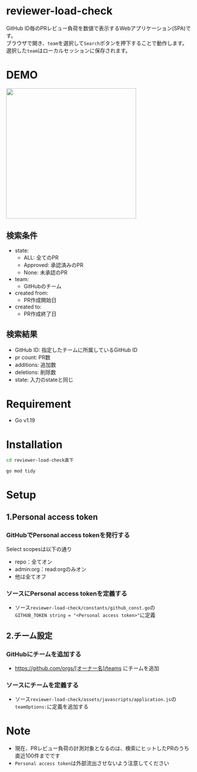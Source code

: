 # reviewer-load-check
GitHub ID毎のPRレビュー負荷を数値で表示するWebアプリケーション(SPA)です。<br>
ブラウザで開き、`team`を選択して`Search`ボタンを押下することで動作します。<br>
選択した`team`はローカルセッションに保存されます。

# DEMO
<img src="https://user-images.githubusercontent.com/45308877/208906985-d5ba4ebe-ca3c-4c4b-ba84-ab75d3fbdfd5.JPG" width="350px">

## 検索条件
- state:
  - ALL: 全てのPR
  - Approved: 承認済みのPR
  - None: 未承認のPR
- team:
  - GitHubのチーム
- created from:
  - PR作成開始日
- created to:
  - PR作成終了日
## 検索結果
- GitHub ID: 指定したチームに所属しているGitHub ID
- pr count: PR数
- additions: 追加数
- deletions: 削除数
- state: 入力のstateと同じ

# Requirement
- Go v1.19

# Installation
```bash
cd reviewer-load-check直下

go mod tidy
```

# Setup
## 1.Personal access token
### GitHubでPersonal access tokenを発行する
Select scopesは以下の通り
- repo：全てオン
- admin:org：read:orgのみオン
- 他は全てオフ

### ソースにPersonal access tokenを定義する
- ソース`reviewer-load-check/constants/github_const.go`の<br>
`GITHUB_TOKEN string = "<Personal access token>"`に定義

## 2.チーム設定
### GitHubにチームを追加する
- https://github.com/orgs/[オーナー名]/teams にチームを追加
### ソースにチームを定義する
- ソース`reviewer-load-check/assets/javascripts/application.js`の<br>
`teamOptions:`に定義を追加する

# Note
- 現在、PRレビュー負荷の計測対象となるのは、検索にヒットしたPRのうち直近100件までです
- `Personal access token`は外部流出させないよう注意してください
